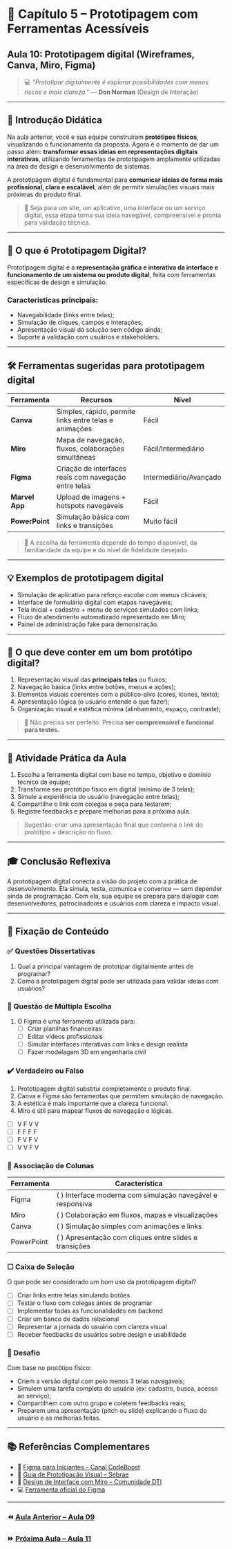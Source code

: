 # 🧪 Capítulo 5 – Prototipagem com Ferramentas Acessíveis

## Aula 10: Prototipagem digital (Wireframes, Canva, Miro, Figma)

> 💻 _"Prototipar digitalmente é explorar possibilidades com menos riscos e mais clareza."_ — **Don Norman** (Design de Interação)

---

## 🧭 Introdução Didática

Na aula anterior, você e sua equipe construíram **protótipos físicos**, visualizando o funcionamento da proposta. Agora é o momento de dar um passo além: **transformar essas ideias em representações digitais interativas**, utilizando ferramentas de prototipagem amplamente utilizadas na área de design e desenvolvimento de sistemas.

A prototipagem digital é fundamental para **comunicar ideias de forma mais profissional, clara e escalável**, além de permitir simulações visuais mais próximas do produto final.

> 📲 Seja para um site, um aplicativo, uma interface ou um serviço digital, essa etapa torna sua ideia navegável, compreensível e pronta para validação técnica.

---

## 🧱 O que é Prototipagem Digital?

Prototipagem digital é a **representação gráfica e interativa da interface e funcionamento de um sistema ou produto digital**, feita com ferramentas específicas de design e simulação.

### Características principais:

- Navegabilidade (links entre telas);
- Simulação de cliques, campos e interações;
- Apresentação visual da solução sem código ainda;
- Suporte à validação com usuários e stakeholders.

---

## 🛠️ Ferramentas sugeridas para prototipagem digital

| Ferramenta     | Recursos                                               | Nível                  |
| -------------- | ------------------------------------------------------ | ---------------------- |
| **Canva**      | Simples, rápido, permite links entre telas e animações | Fácil                  |
| **Miro**       | Mapa de navegação, fluxos, colaborações simultâneas    | Fácil/Intermediário    |
| **Figma**      | Criação de interfaces reais com navegação entre telas  | Intermediário/Avançado |
| **Marvel App** | Upload de imagens + hotspots navegáveis                | Fácil                  |
| **PowerPoint** | Simulação básica com links e transições                | Muito fácil            |

> 🧠 A escolha da ferramenta depende do tempo disponível, da familiaridade da equipe e do nível de fidelidade desejado.

---

## 💡 Exemplos de prototipagem digital

- Simulação de aplicativo para reforço escolar com menus clicáveis;
- Interface de formulário digital com etapas navegáveis;
- Tela inicial + cadastro + menu de serviços simulados com links;
- Fluxo de atendimento automatizado representado em Miro;
- Painel de administração fake para demonstração.

---

## 🎯 O que deve conter em um bom protótipo digital?

1. Representação visual das **principais telas** ou fluxos;
2. Navegação básica (links entre botões, menus e ações);
3. Elementos visuais coerentes com o público-alvo (cores, ícones, texto);
4. Apresentação lógica (o usuário entende o que fazer);
5. Organização visual e estética mínima (alinhamento, espaço, contraste);

> 🔎 Não precisa ser perfeito. Precisa **ser compreensível e funcional para testes.**

---

## 🧪 Atividade Prática da Aula

1. Escolha a ferramenta digital com base no tempo, objetivo e domínio técnico da equipe;
2. Transforme seu protótipo físico em digital (mínimo de 3 telas);
3. Simule a experiência do usuário (navegação entre telas);
4. Compartilhe o link com colegas e peça para testarem;
5. Registre feedbacks e prepare melhorias para a próxima aula.

> Sugestão: criar uma apresentação final que contenha o link do protótipo + descrição do fluxo.

---

## 🎓 Conclusão Reflexiva

A prototipagem digital conecta a visão do projeto com a prática de desenvolvimento. Ela simula, testa, comunica e convence — sem depender ainda de programação. Com ela, sua equipe se prepara para dialogar com desenvolvedores, patrocinadores e usuários com clareza e impacto visual.

---

## 🧠 Fixação de Conteúdo

### ✅ Questões Dissertativas

1. Qual a principal vantagem de prototipar digitalmente antes de programar?
2. Como a prototipagem digital pode ser utilizada para validar ideias com usuários?

### 🔘 Questão de Múltipla Escolha

1. O Figma é uma ferramenta utilizada para:
   - [ ] Criar planilhas financeiras
   - [ ] Editar vídeos profissionais
   - [ ] Simular interfaces interativas com links e design realista
   - [ ] Fazer modelagem 3D em engenharia civil

### ✔️ Verdadeiro ou Falso

1. Prototipagem digital substitui completamente o produto final.
2. Canva e Figma são ferramentas que permitem simulação de navegação.
3. A estética é mais importante que a clareza funcional.
4. Miro é útil para mapear fluxos de navegação e lógicas.

- [ ] V F V V
- [ ] F F F F
- [ ] F V F V
- [ ] V V F V

### 🔗 Associação de Colunas

| Ferramenta | Característica                                             |
| ---------- | ---------------------------------------------------------- |
| Figma      | ( ) Interface moderna com simulação navegável e responsiva |
| Miro       | ( ) Colaboração em fluxos, mapas e visualizações           |
| Canva      | ( ) Simulação simples com animações e links                |
| PowerPoint | ( ) Apresentação com cliques entre slides e transições     |

### ☐ Caixa de Seleção

O que pode ser considerado um bom uso da prototipagem digital?

- [ ] Criar links entre telas simulando botões
- [ ] Testar o fluxo com colegas antes de programar
- [ ] Implementar todas as funcionalidades em backend
- [ ] Criar um banco de dados relacional
- [ ] Representar a jornada do usuário com clareza visual
- [ ] Receber feedbacks de usuários sobre design e usabilidade

### 🚀 Desafio

Com base no protótipo físico:

- Criem a versão digital com pelo menos 3 telas navegáveis;
- Simulem uma tarefa completa do usuário (ex: cadastro, busca, acesso ao serviço);
- Compartilhem com outro grupo e coletem feedbacks reais;
- Preparem uma apresentação (pitch ou slide) explicando o fluxo do usuário e as melhorias feitas.

---

## 📚 Referências Complementares

- 🎥 [Figma para Iniciantes – Canal CodeBoost](https://www.youtube.com/watch?v=FTFaQWZBqQ8)
- 📘 [Guia de Prototipação Visual – Sebrae](https://www.sebrae.com.br)
- 🧠 [Design de Interface com Miro – Comunidade DTI](https://miro.com/pt/)
- 💻 [Ferramenta oficial do Figma](https://www.figma.com/)

---

### ⏪ [Aula Anterior – Aula 09](<./Aula 09: Prototipagem física (cartazes, fluxos, maquetes).md>)

### ⏩ [Próxima Aula – Aula 11](<./Aula 11: Como apresentar uma ideia de forma impactante.md>)
